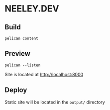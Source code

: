 # NEELEY.DEV

## Build

`pelican content`

## Preview

`pelican --listen`

Site is located at [http://localhost:8000](http://localhost:8000)

## Deploy

Static site will be located in the `output/` directory
